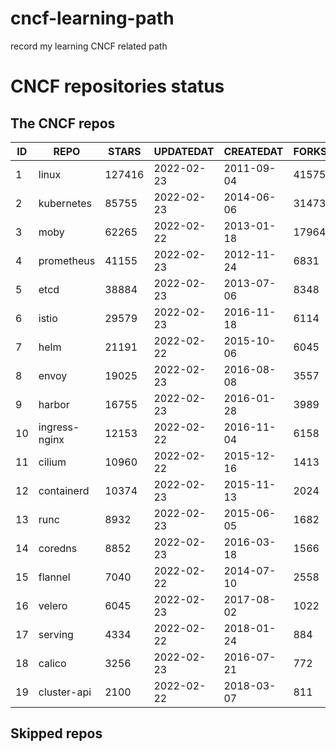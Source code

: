 # cncf-learning-path
record my learning CNCF related path

# CNCF repositories status
<!--START_SECTION:github_repos-->
## The CNCF repos
| ID |     REPO      | STARS  | UPDATEDAT  | CREATEDAT  | FORKSCOUNT |
|----|---------------|--------|------------|------------|------------|
|  1 | linux         | 127416 | 2022-02-23 | 2011-09-04 |      41575 |
|  2 | kubernetes    |  85755 | 2022-02-23 | 2014-06-06 |      31473 |
|  3 | moby          |  62265 | 2022-02-22 | 2013-01-18 |      17964 |
|  4 | prometheus    |  41155 | 2022-02-23 | 2012-11-24 |       6831 |
|  5 | etcd          |  38884 | 2022-02-23 | 2013-07-06 |       8348 |
|  6 | istio         |  29579 | 2022-02-23 | 2016-11-18 |       6114 |
|  7 | helm          |  21191 | 2022-02-22 | 2015-10-06 |       6045 |
|  8 | envoy         |  19025 | 2022-02-23 | 2016-08-08 |       3557 |
|  9 | harbor        |  16755 | 2022-02-23 | 2016-01-28 |       3989 |
| 10 | ingress-nginx |  12153 | 2022-02-22 | 2016-11-04 |       6158 |
| 11 | cilium        |  10960 | 2022-02-22 | 2015-12-16 |       1413 |
| 12 | containerd    |  10374 | 2022-02-23 | 2015-11-13 |       2024 |
| 13 | runc          |   8932 | 2022-02-23 | 2015-06-05 |       1682 |
| 14 | coredns       |   8852 | 2022-02-23 | 2016-03-18 |       1566 |
| 15 | flannel       |   7040 | 2022-02-22 | 2014-07-10 |       2558 |
| 16 | velero        |   6045 | 2022-02-23 | 2017-08-02 |       1022 |
| 17 | serving       |   4334 | 2022-02-22 | 2018-01-24 |        884 |
| 18 | calico        |   3256 | 2022-02-23 | 2016-07-21 |        772 |
| 19 | cluster-api   |   2100 | 2022-02-22 | 2018-03-07 |        811 |



## Skipped repos
<!--END_SECTION:github_repos-->
